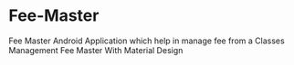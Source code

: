 # Fee-Master
Fee Master Android Application which help in manage fee from a Classes Management
Fee Master With Material Design
